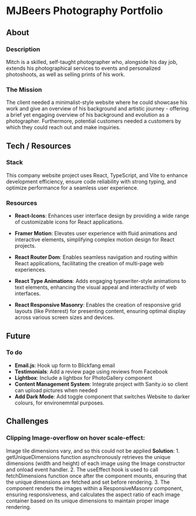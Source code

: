 # MJBeers Photography Portfolio

## About

### Description

Mitch is a skilled, self-taught photographer who, alongside his day job, extends his photographical services to events and personalized photoshoots, as well as selling prints of his work.

### The Mission

The client needed a minimalist-style website where he could showcase his work and give an overview of his background and artistic journey - offering a brief yet engaging overview of his background and evolution as a photographer. Furthermore, potential customers needed a customers by which they could reach out and make inquiries.

## Tech / Resources

### Stack

This company website project uses React, TypeScript, and Vite to enhance development efficiency, ensure code reliability with strong typing, and optimize performance for a seamless user experience.

### Resources

-   **React-Icons**: Enhances user interface design by providing a wide range of customizable icons for React applications.

-   **Framer Motion**: Elevates user experience with fluid animations and interactive elements, simplifying complex motion design for React projects.

-   **React Router Dom**: Enables seamless navigation and routing within React applications, facilitating the creation of multi-page web experiences.

-   **React Type Animations**: Adds engaging typewriter-style animations to text elements, enhancing the visual appeal and interactivity of web interfaces.

-   **React Responsive Masonry**: Enables the creation of responsive grid layouts (like Pinterest) for presenting content, ensuring optimal display across various screen sizes and devices.

## Future

### To do

-   **Email.js**: Hook up form to Blickfang email
-   **Testimonials**: Add a review page using reviews from Facebook
-   **Lightbox**: Include a lightbox for PhotoGallery component
-   **Content Management System**: Integrate project with Sanity.io so client can upload pictures when needed
-   **Add Dark Mode**: Add toggle component that switches Website to darker colours, for environemntal purposes.

## Challenges

### **Clipping Image-overflow on hover scale-effect**:
Image tile dimensions vary, and so this could not be applied
**Solution**:
     1. getUniqueDimensions function asynchronously retrieves the unique dimensions (width and height) of each image using the Image constructor and onload event handler.
     2. The useEffect hook is used to call fetchDimensions function once after the component mounts, ensuring that the unique dimensions are fetched and set before rendering.
     3. The component renders the images within a ResponsiveMasonry component, ensuring responsiveness, and calculates the aspect ratio of each image container based on its unique dimensions to maintain proper image rendering.
